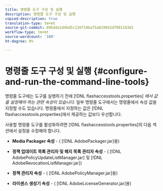 ```yaml
---
title: 명령줄 도구 구성 및 실행
description: 명령줄 도구 구성 및 실행
copied-description: true
translation-type: tm+mt
source-git-commit: 89bdda1d4bd5c126f19ba75a819942df901183d1
workflow-type: tm+mt
source-wordcount: '109'
ht-degree: 0%

---
```



# 명령줄 도구 구성 및 실행 {#configure-and-run-the-command-line-tools}

명령줄 도구에는 도구를 실행하기 전에 [!DNL flashaccesstools.properties] *에서 값을 설정해야 하는 관련 속성이 있습니다.* 일부 명령줄 도구에서는 명령줄에서 속성 값을 지정할 수도 있습니다. 명령줄에서 지정하는 값은 [!DNL flashaccesstools.properties]에서 제공하는 값보다 우선합니다.

사용할 명령줄 도구를 활성화하려면 [!DNL flashaccesstools.properties]의 다음 섹션에서 설정을 수정해야 합니다.

* **Media Packager 속성**  - ( [!DNL AdobePackager.jar]용)

* **정책 업데이트 목록 관리자 및 해지 목록 관리자 속성**  - ( [!DNL AdobePolicyUpdateListManager.jar] 및  [!DNL AdobeRevocationListManager.jar])

* **정책 관리자 속성**  - ( [!DNL AdobePolicyManager.jar]용)

* **라이센스 생성기 속성**  - ( [!DNL AdobeLicenseGenerator.jar]용)